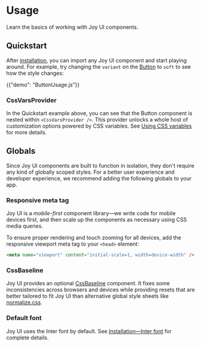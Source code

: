 # Usage

<p class="description">Learn the basics of working with Joy UI components.</p>

## Quickstart

After [installation](/joy-ui/getting-started/installation/), you can import any Joy UI component and start playing around.
For example, try changing the `variant` on the [Button](/joy-ui/react-button/) to `soft` to see how the style changes:

{{"demo": "ButtonUsage.js"}}

### CssVarsProvider

In the Quickstart example above, you can see that the Button component is nested within `<CssVarsProvider />`.
This provider unlocks a whole host of customization options powered by CSS variables.
See [Using CSS variables](/joy-ui/customization/using-css-variables/) for more details.

## Globals

Since Joy UI components are built to function in isolation, they don't require any kind of globally scoped styles.
For a better user experience and developer experience, we recommend adding the following globals to your app.

### Responsive meta tag

Joy UI is a _mobile-first_ component library—we write code for mobile devices first, and then scale up the components as necessary using CSS media queries.

To ensure proper rendering and touch zooming for all devices, add the responsive viewport meta tag to your `<head>` element:

```html
<meta name="viewport" content="initial-scale=1, width=device-width" />
```

### CssBaseline

Joy UI provides an optional [CssBaseline](/joy-ui/react-css-baseline/) component.
It fixes some inconsistencies across browsers and devices while providing resets that are better tailored to fit Joy UI than alternative global style sheets like [normalize.css](https://github.com/necolas/normalize.css/).

### Default font

Joy UI uses the Inter font by default.
See [Installation—Inter font](/joy-ui/getting-started/installation/#inter-font) for complete details.
